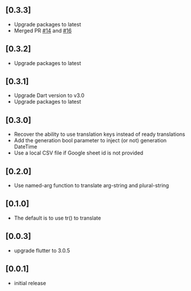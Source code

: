 ## [0.3.3]
- Upgrade packages to latest
- Merged PR [#14](https://github.com/rinlv/easy_localization_generator/pull/14) and [#16](https://github.com/rinlv/easy_localization_generator/pull/16)

## [0.3.2]
- Upgrade packages to latest

## [0.3.1]
- Upgrade Dart version to v3.0
- Upgrade packages to latest

## [0.3.0]
- Recover the ability to use translation keys instead of ready translations
- Add the generation bool parameter to inject (or not) generation DateTime
- Use a local CSV file if Google sheet id is not provided

## [0.2.0]
- Use named-arg function to translate arg-string and plural-string

## [0.1.0]
- The default is to use tr() to translate

## [0.0.3]
- upgrade flutter to 3.0.5

## [0.0.1]
- initial release